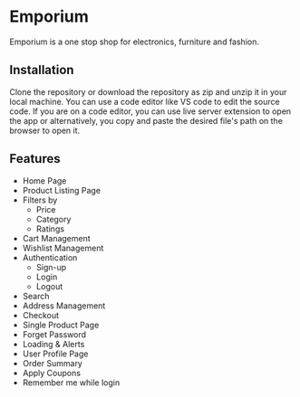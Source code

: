 # Emporium

Emporium is a one stop shop for electronics, furniture and fashion.

## Installation

Clone the repository or download the repository as zip and unzip it in your local machine. You can use a code editor like VS code to edit the source code. If you are on a code editor, you can use live server extension to open the app or alternatively, you copy and paste the desired file's path on the browser to open it.

## Features

 - Home Page
 - Product Listing Page
 - Filters by
    - Price
    - Category
    - Ratings
 - Cart Management
 - Wishlist Management
 - Authentication
    - Sign-up
    - Login
    - Logout
 - Search
 - Address Management
 - Checkout
 - Single Product Page
 - Forget Password
 - Loading & Alerts
 - User Profile Page
 - Order Summary
 - Apply Coupons
 - Remember me while login
